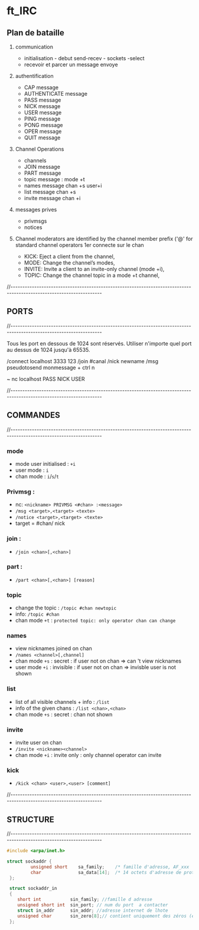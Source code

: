 # ft_IRC

## Plan de bataille 

1. communication
	- initialisation - debut send-recev - sockets -select
	- recevoir et parcer un message envoye


2. authentification 
	- CAP message
	- AUTHENTICATE message
	- PASS message
	- NICK message
	- USER message
	- PING message
	- PONG message
	- OPER message
	- QUIT message


3. Channel Operations
	- channels 
	- JOIN message
	- PART message
	- topic message : mode +t
	- names message chan +s  user+i
	- list message chan +s
	- invite message chan +i


4. messages prives
	- privmsgs
	- notices


5. Channel moderators are identified by the channel member prefix ('@' for standard channel operators
1er connecte sur le chan
	- KICK: Eject a client from the channel,
	- MODE: Change the channel’s modes,
	- INVITE: Invite a client to an invite-only channel (mode +i),
	- TOPIC: Change the channel topic in a mode +t channel,  



//--------------------------------------------------------------------------------------------------------------------                                          
## PORTS
//--------------------------------------------------------------------------------------------------------------------

Tous les port en dessous de 1024 sont réservés.
Utiliser n'importe quel port au dessus de 1024 jusqu'à 65535.

/connect localhost 3333 123
/join #canal
/nick newname
/msg pseudotosend monmessage + ctrl n

~ nc localhost <port>
PASS <pass>
NICK <nick>
USER <nick> <user> <user> <user>


//--------------------------------------------------------------------------------------------------------------------
 ## COMMANDES
//--------------------------------------------------------------------------------------------------------------------

### mode
- mode user initialised : ```+i``` 
- user mode : ```i```
- chan mode : ```i```/```s```/```t```

### Privmsg :
- nc: ```<nickname> PRIVMSG <#chan> :<message>```
- ```/msg <target>,<target> <texte>```
- ```/notice <target>,<target> <texte>``` 
- target = #chan/ nick

### join :
- ```/join <chan>[,<chan>]```

### part :
- ```/part <chan>[,<chan>] [reason]```

### topic
- change the topic : ```/topic #chan newtopic```
- info: ```/topic #chan```
- chan mode ```+t``` : ```protected topic: only operator chan can change```

### names
- view nicknames joined on chan
- ```/names <channel>[,channel] ```
- chan mode ```+s``` : secret : if user not on chan => can 't view nicknames
- user mode ```+i``` : invisible : if user not on chan => invisble user is not shown

### list
- list of all visible channels  + info : ```/list```
- info of the given chans : ```/list <chan>,<chan>```
- chan mode ```+s``` : secret : chan not shown

### invite
- invite user on chan
- ```/invite <nickname><channel>```
- chan mode ```+i``` : invite only : only channel operator can invite

### kick
- ```/kick <chan> <user>,<user> [comment]```


//--------------------------------------------------------------------------------------------------------------------                                                      
## STRUCTURE
//--------------------------------------------------------------------------------------------------------------------
```c
#include <arpa/inet.h>

struct sockaddr {
         unsigned short    sa_family;    /* famille d'adresse, AF_xxx        */
         char              sa_data[14];  /* 14 octets d'adresse de protocole */
 };

 struct sockaddr_in
 {
 	short int			sin_family; //famille d adresse
 	unsigned short int	sin_port; // num du port  a contacter
 	struct in_addr		sin_addr; //adresse internet de lhote
 	unsigned char		sin_zero[8];// contient uniquement des zéros (étant donné que l'adresse IP et le port occupent 6 octets, les 8 octets restants doivent être à zéro)
 };